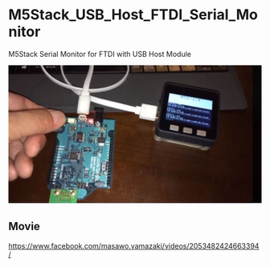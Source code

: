 # M5Stack_USB_Host_FTDI_Serial_Monitor
M5Stack Serial Monitor for FTDI with USB Host Module

![FTDI Terminal](img/FTDI_TERMINAL.JPG)

## Movie
https://www.facebook.com/masawo.yamazaki/videos/2053482424663394/
